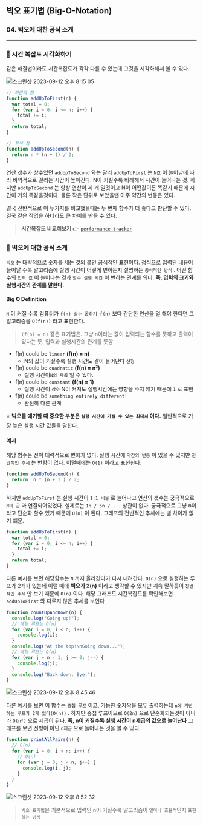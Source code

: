 ## 빅오 표기법 (Big-O-Notation)

### 04. 빅오에 대한 공식 소개
---------------------------------------------

### 📌 시간 복잡도 시각화하기

같은 해결법이라도 시간복잡도가 각각 다를 수 있는데 그것을 시각화해서 볼 수 있다.

![스크린샷 2023-09-12 오후 8 15 05](https://github.com/chromeheartz/TIL/assets/95161113/b83f3c62-f2cc-41db-96db-e9a1d079db9e)

```js
// 파란색 점
function addUpToFirst(n) {
  var total = 0;
  for (var i = 0; i <= n; i++) {
    total += i;
  }
  return total;
}

// 회색 점
function addUpToSecond(n) {
  return n * (n + 1) / 2;
}
```

연산 갯수가 상수였던 `addUpToSecond` 와는 달리 `addUpToFirst` 는 `N값` 이 늘어남에 따라 비약적으로 걸리는 시간이 높아진다. N이 커질수록 비례해서 시간이 늘어나는 것.
하지만 `addUpToSecond` 는 항상 연산이 세 개 일것이고 N이 어떤값이든 똑같기 때문에 시간이 거의 똑같을것이다. 물론 작은 단위로 보았을땐 아주 약간의 변동은 있다.

결국 전반적으로 이 두가지를 비교했을때는 두 번째 함수가 더 좋다고 판단할 수 있다.
결국 같은 작업을 하더라도 큰 차이를 만들 수 있다.

> **시간복잡도 비교해보기** 👉 [`performance tracker`]

[`performance tracker`]: https://rithmschool.github.io/function-timer-demo/

### 📌 빅오에 대한 공식 소개

`빅오` 는 대략적으로 숫자를 세는 것의 붙인 공식적인 표현이다.
정식으로 입력된 내용이 늘어날 수록 알고리즘에 실행 시간이 어떻게 변하는지 설명하는 `공식적인 방식` .
어떤 함수의 `입력 값` 이 늘어나는 것과 `함수 실행 시간` 이 변하는 관계를 의미.
**즉, 입력의 크기와 실행시간의 관계를 말한다.**

#### Big O Definition

`N` 이 커질 수록 컴퓨터가 `f(n) 상수 곱하기 f(n)` 보다 간단한 연산을 덜 해야 한다면 그 알고리즘을 `O(f(n))` 라고 표현한다.

> `(f(n) = n)`
같은 표기법은. 그냥 n이라는 값이 입력되는 함수를 뜻하고 출력이 있다는 뜻.
입력과 실행시간의 관계를 뜻함

- f(n) could be `linear` **(f(n) = n)**
  - N의 값이 커질수록 실행 시간도 같이 늘어난다 `선형`
- f(n) could be `quadratic` **(f(n) = n²)**
  - 실행 시간이`N의 제곱` 일 수 있다.
- f(n) could be `constant` **(f(n) = 1)**
  - 실행 시간이 `상수` N이 커져도 실행시간에는 영향을 주지 않기 때문에 `1` 로 표현
- f(n) could be `something entirely different!`
  - 완전히 다른 관계
  
⭐️  **빅오를 얘기할 때 중요한 부분은 `실행 시간이 가질 수 있는 최대치`  이다.**
일반적으로 가장 높은 실행 시간 값들을 말한다. 

#### 예시

해당 함수는 선이 대략적으로 변화가 없다. 실행 시간에 `약간의 변동` 이 있을 수 있지만 `전반적인 추세` 는 변함이 없다. 이럴때에는 `O(1)` 이라고 표현한다. 

```js
function addUpToSecond(n) {
  return  n * (n + 1 ) / 2;
} 
```
  
하지만 `addUpToFirst` 는 실행 시간이 `1:1 비율` 로 늘어나고 연산의 갯수는 궁극적으로 `N의 곱` 과 연결되어있었다. 실제로는 `1n / 5n / ...`  상관이 없다.
궁극적으로 그냥 n이라고 단순화 할수 있기 때문에 `O(n)` 이 된다. 그래프의 전반적인 추세에는 별 차이가 없기 떄문.

```js
function addUpToFirst(n) {
  var total = 0;
  for (var i = 0; i <= n; i++) {
    total += i;
  }
  return total;
}
```

다른 예시를 보면 해당함수는 `N` 까지 올라갔다가 다시 내려간다. 
`O(n)`  으로 실행하는 루프가 2개가 있는데 이럴 때에 **빅오가 2(n)** 이라고 생각할 수 있지만 계속 말하듯이 `전반적인 추세` 만 보기 때문에 `O(n)` 이다.
해당 그래프도 시간복잡도를 확인해보면 `addUpToFirst` 와 다르지 않은 추세를 보인다

```js
function countUpAndDown(n) {
  console.log("Going up!");
  // 해당 루프는 O(n)
  for (var i = 0; i < n; i++) {
    console.log(i);
  }
  console.log("At the top!\nGoing down...");
  // 해당 루프는 O(n)
  for (var j = n - 1; j >= 0; j--) {
    console.log(j);
  }
  console.log("Back down. Bye!");
}
```

![스크린샷 2023-09-12 오후 8 45 46](https://github.com/chromeheartz/TIL/assets/95161113/a7002d78-490d-443a-8834-c540a9532890)

다른 예시를 보면 이 함수는 `중첩 루프` 이고, 가능한 숫자짝을 모두 출력하는데 `n에 기반하는 루프가 2개 있다(O(n))` . 하지만 중첩 루프이므로 `O(2n)` 으로 단순화되는것이 아니라 `O(n²)` 으로 제곱이 된다. **즉, n이 커질수록 실행 시간이 n제곱의 값으로 늘어난다**
그래프를 보면 선형이 아닌 `n제곱` 으로 늘어나는 것을 볼 수 있다.

```js
function printAllPairs(n) {
  // O(n)
  for (var i = 0; i < n; i++) {
    // O(n)
    for (var j = 0; j < n; j++) {
      console.log(i, j);
    }
  }
}
```

![스크린샷 2023-09-12 오후 8 52 32](https://github.com/chromeheartz/TIL/assets/95161113/74429915-842f-498b-91f6-60e0d9b9fb64)

> `빅오 표기법`은 기본적으로 입력인 n이 커질수록 알고리즘이 `얼마나 효율적`인지 `표현하는 방식`